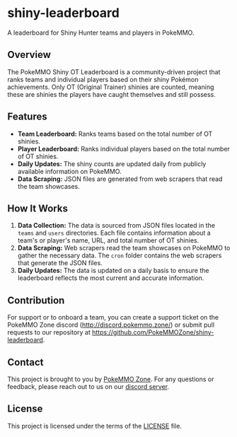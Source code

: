 # shiny-leaderboard

A leaderboard for Shiny Hunter teams and players in PokeMMO.

## Overview

The PokeMMO Shiny OT Leaderboard is a community-driven project that ranks teams and individual players based on their shiny Pokémon achievements. Only OT (Original Trainer) shinies are counted, meaning these are shinies the players have caught themselves and still possess.

## Features

- **Team Leaderboard:** Ranks teams based on the total number of OT shinies.
- **Player Leaderboard:** Ranks individual players based on the total number of OT shinies.
- **Daily Updates:** The shiny counts are updated daily from publicly available information on PokeMMO.
- **Data Scraping:** JSON files are generated from web scrapers that read the team showcases.

## How It Works

1. **Data Collection:** The data is sourced from JSON files located in the `teams` and `users` directories. Each file contains information about a team's or player's name, URL, and total number of OT shinies.
2. **Data Scraping:** Web scrapers read the team showcases on PokeMMO to gather the necessary data. The `cron` folder contains the web scrapers that generate the JSON files.
3. **Daily Updates:** The data is updated on a daily basis to ensure the leaderboard reflects the most current and accurate information.

## Contribution

For support or to onboard a team, you can create a support ticket on the PokeMMO Zone discord (<http://discord.pokemmo.zone/>) or submit pull requests to our repository at <https://github.com/PokeMMOZone/shiny-leaderboard>.

## Contact

This project is brought to you by [PokeMMO Zone](https://pokemmo.zone/). For any questions or feedback, please reach out to us on our [discord server](http://discord.pokemmo.zone/).

## License

This project is licensed under the terms of the [LICENSE](./LICENSE) file.
